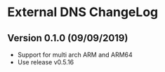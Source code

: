# External DNS ChangeLog

## Version 0.1.0 (09/09/2019)

- Support for multi arch ARM and ARM64
- Use release v0.5.16
